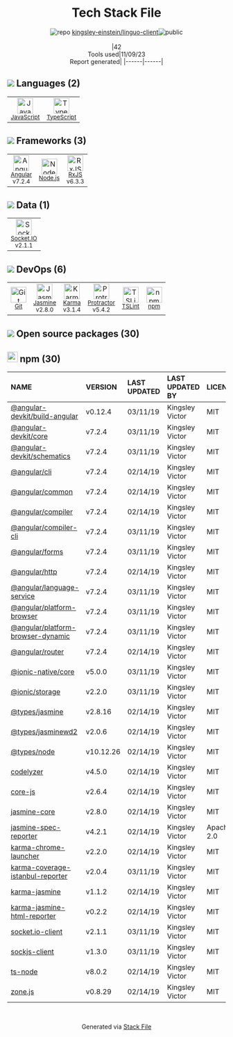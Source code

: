 <!--
--- Readme.md Snippet without images Start ---
## Tech Stack
kingsley-einstein/linguo-client is built on the following main stack:
- [Jasmine](http://jasmine.github.io/) – Javascript Testing Framework
- [Node.js](http://nodejs.org/) – Frameworks (Full Stack)
- [Socket.IO](http://socket.io/) – Realtime Backend / API
- [JavaScript](https://developer.mozilla.org/en-US/docs/Web/JavaScript) – Languages
- [Karma](http://karma-runner.github.io/) – Browser Testing
- [TypeScript](http://www.typescriptlang.org) – Languages
- [Protractor](http://angular.github.io/protractor) – Javascript Testing Framework
- [RxJS](http://reactivex.io/rxjs/) – Concurrency Frameworks
- [Angular](https://angular.io) – Javascript MVC Frameworks
- [TSLint](https://github.com/palantir/tslint) – Code Review

Full tech stack [here](/techstack.md)
--- Readme.md Snippet without images End ---

--- Readme.md Snippet with images Start ---
## Tech Stack
kingsley-einstein/linguo-client is built on the following main stack:
- <img width='25' height='25' src='https://img.stackshare.io/service/831/7c0b595409af531b9cdeb07f8c513e8b.png' alt='Jasmine'/> [Jasmine](http://jasmine.github.io/) – Javascript Testing Framework
- <img width='25' height='25' src='https://img.stackshare.io/service/1011/n1JRsFeB_400x400.png' alt='Node.js'/> [Node.js](http://nodejs.org/) – Frameworks (Full Stack)
- <img width='25' height='25' src='https://img.stackshare.io/service/1161/vI0ZZlhZ_400x400.png' alt='Socket.IO'/> [Socket.IO](http://socket.io/) – Realtime Backend / API
- <img width='25' height='25' src='https://img.stackshare.io/service/1209/javascript.jpeg' alt='JavaScript'/> [JavaScript](https://developer.mozilla.org/en-US/docs/Web/JavaScript) – Languages
- <img width='25' height='25' src='https://img.stackshare.io/service/1420/TidYGd6a.png' alt='Karma'/> [Karma](http://karma-runner.github.io/) – Browser Testing
- <img width='25' height='25' src='https://img.stackshare.io/service/1612/bynNY5dJ.jpg' alt='TypeScript'/> [TypeScript](http://www.typescriptlang.org) – Languages
- <img width='25' height='25' src='https://img.stackshare.io/service/1754/protractor-logo1.png' alt='Protractor'/> [Protractor](http://angular.github.io/protractor) – Javascript Testing Framework
- <img width='25' height='25' src='https://img.stackshare.io/service/1796/984368.png' alt='RxJS'/> [RxJS](http://reactivex.io/rxjs/) – Concurrency Frameworks
- <img width='25' height='25' src='https://img.stackshare.io/service/3745/cb8U-gL6_400x400.jpg' alt='Angular'/> [Angular](https://angular.io) – Javascript MVC Frameworks
- <img width='25' height='25' src='https://img.stackshare.io/service/5561/303157.png' alt='TSLint'/> [TSLint](https://github.com/palantir/tslint) – Code Review

Full tech stack [here](/techstack.md)
--- Readme.md Snippet with images End ---
-->
<div align="center">

# Tech Stack File
![](https://img.stackshare.io/repo.svg "repo") [kingsley-einstein/linguo-client](https://github.com/kingsley-einstein/linguo-client)![](https://img.stackshare.io/public_badge.svg "public")
<br/><br/>
|42<br/>Tools used|11/09/23 <br/>Report generated|
|------|------|
</div>

## <img src='https://img.stackshare.io/languages.svg'/> Languages (2)
<table><tr>
  <td align='center'>
  <img width='36' height='36' src='https://img.stackshare.io/service/1209/javascript.jpeg' alt='JavaScript'>
  <br>
  <sub><a href="https://developer.mozilla.org/en-US/docs/Web/JavaScript">JavaScript</a></sub>
  <br>
  <sub></sub>
</td>

<td align='center'>
  <img width='36' height='36' src='https://img.stackshare.io/service/1612/bynNY5dJ.jpg' alt='TypeScript'>
  <br>
  <sub><a href="http://www.typescriptlang.org">TypeScript</a></sub>
  <br>
  <sub></sub>
</td>

</tr>
</table>

## <img src='https://img.stackshare.io/frameworks.svg'/> Frameworks (3)
<table><tr>
  <td align='center'>
  <img width='36' height='36' src='https://img.stackshare.io/service/3745/cb8U-gL6_400x400.jpg' alt='Angular'>
  <br>
  <sub><a href="https://angular.io">Angular</a></sub>
  <br>
  <sub>v7.2.4</sub>
</td>

<td align='center'>
  <img width='36' height='36' src='https://img.stackshare.io/service/1011/n1JRsFeB_400x400.png' alt='Node.js'>
  <br>
  <sub><a href="http://nodejs.org/">Node.js</a></sub>
  <br>
  <sub></sub>
</td>

<td align='center'>
  <img width='36' height='36' src='https://img.stackshare.io/service/1796/984368.png' alt='RxJS'>
  <br>
  <sub><a href="http://reactivex.io/rxjs/">RxJS</a></sub>
  <br>
  <sub>v6.3.3</sub>
</td>

</tr>
</table>

## <img src='https://img.stackshare.io/databases.svg'/> Data (1)
<table><tr>
  <td align='center'>
  <img width='36' height='36' src='https://img.stackshare.io/service/1161/vI0ZZlhZ_400x400.png' alt='Socket.IO'>
  <br>
  <sub><a href="http://socket.io/">Socket.IO</a></sub>
  <br>
  <sub>v2.1.1</sub>
</td>

</tr>
</table>

## <img src='https://img.stackshare.io/devops.svg'/> DevOps (6)
<table><tr>
  <td align='center'>
  <img width='36' height='36' src='https://img.stackshare.io/service/1046/git.png' alt='Git'>
  <br>
  <sub><a href="http://git-scm.com/">Git</a></sub>
  <br>
  <sub></sub>
</td>

<td align='center'>
  <img width='36' height='36' src='https://img.stackshare.io/service/831/7c0b595409af531b9cdeb07f8c513e8b.png' alt='Jasmine'>
  <br>
  <sub><a href="http://jasmine.github.io/">Jasmine</a></sub>
  <br>
  <sub>v2.8.0</sub>
</td>

<td align='center'>
  <img width='36' height='36' src='https://img.stackshare.io/service/1420/TidYGd6a.png' alt='Karma'>
  <br>
  <sub><a href="http://karma-runner.github.io/">Karma</a></sub>
  <br>
  <sub>v3.1.4</sub>
</td>

<td align='center'>
  <img width='36' height='36' src='https://img.stackshare.io/service/1754/protractor-logo1.png' alt='Protractor'>
  <br>
  <sub><a href="http://angular.github.io/protractor">Protractor</a></sub>
  <br>
  <sub>v5.4.2</sub>
</td>

<td align='center'>
  <img width='36' height='36' src='https://img.stackshare.io/service/5561/303157.png' alt='TSLint'>
  <br>
  <sub><a href="https://github.com/palantir/tslint">TSLint</a></sub>
  <br>
  <sub></sub>
</td>

<td align='center'>
  <img width='36' height='36' src='https://img.stackshare.io/service/1120/lejvzrnlpb308aftn31u.png' alt='npm'>
  <br>
  <sub><a href="https://www.npmjs.com/">npm</a></sub>
  <br>
  <sub></sub>
</td>

</tr>
</table>


## <img src='https://img.stackshare.io/group.svg' /> Open source packages (30)</h2>

## <img width='24' height='24' src='https://img.stackshare.io/service/1120/lejvzrnlpb308aftn31u.png'/> npm (30)

|NAME|VERSION|LAST UPDATED|LAST UPDATED BY|LICENSE|VULNERABILITIES|
|:------|:------|:------|:------|:------|:------|
|[@angular-devkit/build-angular](https://www.npmjs.com/@angular-devkit/build-angular)|v0.12.4|03/11/19|Kingsley Victor |MIT|N/A|
|[@angular-devkit/core](https://www.npmjs.com/@angular-devkit/core)|v7.2.4|03/11/19|Kingsley Victor |MIT|N/A|
|[@angular-devkit/schematics](https://www.npmjs.com/@angular-devkit/schematics)|v7.2.4|03/11/19|Kingsley Victor |MIT|N/A|
|[@angular/cli](https://www.npmjs.com/@angular/cli)|v7.2.4|02/14/19|Kingsley Victor |MIT|N/A|
|[@angular/common](https://www.npmjs.com/@angular/common)|v7.2.4|02/14/19|Kingsley Victor |MIT|N/A|
|[@angular/compiler](https://www.npmjs.com/@angular/compiler)|v7.2.4|02/14/19|Kingsley Victor |MIT|N/A|
|[@angular/compiler-cli](https://www.npmjs.com/@angular/compiler-cli)|v7.2.4|03/11/19|Kingsley Victor |MIT|N/A|
|[@angular/forms](https://www.npmjs.com/@angular/forms)|v7.2.4|03/11/19|Kingsley Victor |MIT|N/A|
|[@angular/http](https://www.npmjs.com/@angular/http)|v7.2.4|02/14/19|Kingsley Victor |MIT|N/A|
|[@angular/language-service](https://www.npmjs.com/@angular/language-service)|v7.2.4|03/11/19|Kingsley Victor |MIT|N/A|
|[@angular/platform-browser](https://www.npmjs.com/@angular/platform-browser)|v7.2.4|03/11/19|Kingsley Victor |MIT|N/A|
|[@angular/platform-browser-dynamic](https://www.npmjs.com/@angular/platform-browser-dynamic)|v7.2.4|03/11/19|Kingsley Victor |MIT|N/A|
|[@angular/router](https://www.npmjs.com/@angular/router)|v7.2.4|02/14/19|Kingsley Victor |MIT|N/A|
|[@ionic-native/core](https://www.npmjs.com/@ionic-native/core)|v5.0.0|03/11/19|Kingsley Victor |MIT|N/A|
|[@ionic/storage](https://www.npmjs.com/@ionic/storage)|v2.2.0|03/11/19|Kingsley Victor |MIT|N/A|
|[@types/jasmine](https://www.npmjs.com/@types/jasmine)|v2.8.16|02/14/19|Kingsley Victor |MIT|N/A|
|[@types/jasminewd2](https://www.npmjs.com/@types/jasminewd2)|v2.0.6|02/14/19|Kingsley Victor |MIT|N/A|
|[@types/node](https://www.npmjs.com/@types/node)|v10.12.26|02/14/19|Kingsley Victor |MIT|N/A|
|[codelyzer](https://www.npmjs.com/codelyzer)|v4.5.0|02/14/19|Kingsley Victor |MIT|N/A|
|[core-js](https://www.npmjs.com/core-js)|v2.6.4|02/14/19|Kingsley Victor |MIT|N/A|
|[jasmine-core](https://www.npmjs.com/jasmine-core)|v2.8.0|02/14/19|Kingsley Victor |MIT|N/A|
|[jasmine-spec-reporter](https://www.npmjs.com/jasmine-spec-reporter)|v4.2.1|02/14/19|Kingsley Victor |Apache-2.0|N/A|
|[karma-chrome-launcher](https://www.npmjs.com/karma-chrome-launcher)|v2.2.0|02/14/19|Kingsley Victor |MIT|N/A|
|[karma-coverage-istanbul-reporter](https://www.npmjs.com/karma-coverage-istanbul-reporter)|v2.0.4|03/11/19|Kingsley Victor |MIT|N/A|
|[karma-jasmine](https://www.npmjs.com/karma-jasmine)|v1.1.2|02/14/19|Kingsley Victor |MIT|N/A|
|[karma-jasmine-html-reporter](https://www.npmjs.com/karma-jasmine-html-reporter)|v0.2.2|02/14/19|Kingsley Victor |MIT|N/A|
|[socket.io-client](https://www.npmjs.com/socket.io-client)|v2.1.1|03/11/19|Kingsley Victor |MIT|N/A|
|[sockjs-client](https://www.npmjs.com/sockjs-client)|v1.3.0|03/11/19|Kingsley Victor |MIT|N/A|
|[ts-node](https://www.npmjs.com/ts-node)|v8.0.2|02/14/19|Kingsley Victor |MIT|N/A|
|[zone.js](https://www.npmjs.com/zone.js)|v0.8.29|02/14/19|Kingsley Victor |MIT|N/A|

<br/>
<div align='center'>

Generated via [Stack File](https://github.com/apps/stack-file)
